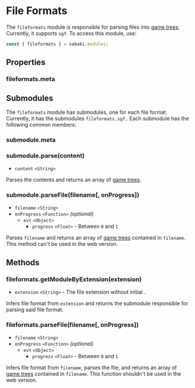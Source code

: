 # File Formats

The `fileformats` module is responsible for parsing files into [game trees](gametree.md). Currently, it supports `sgf`. To access this module, use:

```js
const { fileformats } = sabaki.modules;
```

## Properties

### fileformats.meta

## Submodules

The `fileformats` module has submodules, one for each file format. Currently, it has the submodules `fileformats.sgf`.. Each submodule has the following common members:

### submodule.meta

### submodule.parse(content)

- `content` `<String>`

Parses the contents and returns an array of [game trees](gametree.md).

### submodule.parseFile(filename[, onProgress])

- `filename` `<String>`
- `onProgress` `<Function>` _(optional)_
  - `evt` `<Object>`
    - `progress` `<Float>` - Between `0` and `1`

Parses `filename` and returns an array of [game trees](gametree.md) contained in `filename`. This method can't be used in the web version.

## Methods

### fileformats.getModuleByExtension(extension)

- `extension` `<String>` - The file extension without initial `.`

Infers file format from `extension` and returns the submodule responsible for parsing said file format.

### fileformats.parseFile(filename[, onProgress])

- `filename` `<String>`
- `onProgress` `<Function>` _(optional)_
  - `evt` `<Object>`
    - `progress` `<Float>` - Between `0` and `1`

Infers file format from `filename`, parses the file, and returns an array of [game trees](gametree.md) contained in `filename`. This function shouldn't be used in the web version.
